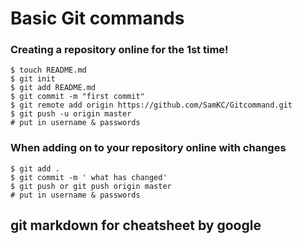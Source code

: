 # Basic Git commands

### Creating a repository online for the <b>1st time</b>!
```
$ touch README.md
$ git init
$ git add README.md
$ git commit -m "first commit"
$ git remote add origin https://github.com/SamKC/Gitcommand.git
$ git push -u origin master
# put in username & passwords
```
### When adding on to your repository online with changes
```
$ git add .
$ git commit -m ' what has changed'
$ git push or git push origin master
# put in username & passwords
```
## git markdown for cheatsheet by google